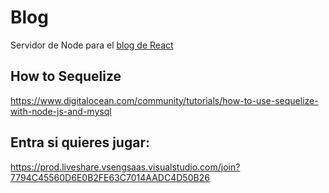 # Blog

Servidor de Node para el [blog de React](https://github.com/cesarlpb/learn-react/tree/blog)

## How to Sequelize

https://www.digitalocean.com/community/tutorials/how-to-use-sequelize-with-node-js-and-mysql

## Entra si quieres jugar:
https://prod.liveshare.vsengsaas.visualstudio.com/join?7794C45560D6E0B2FE63C7014AADC4D50B26
